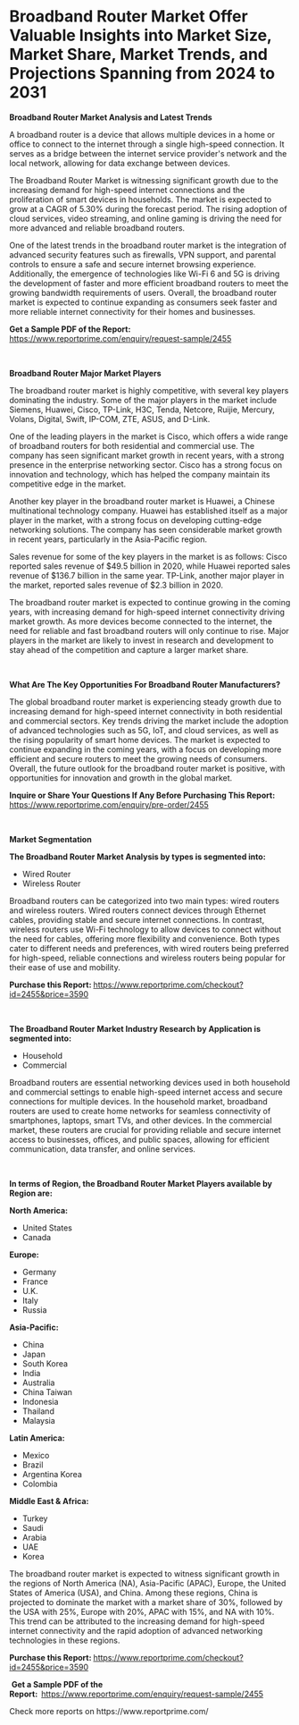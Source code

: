 <p><h1>Broadband Router Market Offer Valuable Insights into Market Size, Market Share, Market Trends, and Projections Spanning from 2024 to 2031</h1></p><p><strong>Broadband Router Market Analysis and Latest Trends</strong></p>
<p><p>A broadband router is a device that allows multiple devices in a home or office to connect to the internet through a single high-speed connection. It serves as a bridge between the internet service provider's network and the local network, allowing for data exchange between devices.</p><p>The Broadband Router Market is witnessing significant growth due to the increasing demand for high-speed internet connections and the proliferation of smart devices in households. The market is expected to grow at a CAGR of 5.30% during the forecast period. The rising adoption of cloud services, video streaming, and online gaming is driving the need for more advanced and reliable broadband routers.</p><p>One of the latest trends in the broadband router market is the integration of advanced security features such as firewalls, VPN support, and parental controls to ensure a safe and secure internet browsing experience. Additionally, the emergence of technologies like Wi-Fi 6 and 5G is driving the development of faster and more efficient broadband routers to meet the growing bandwidth requirements of users. Overall, the broadband router market is expected to continue expanding as consumers seek faster and more reliable internet connectivity for their homes and businesses.</p></p>
<p><strong>Get a Sample PDF of the Report:&nbsp;</strong> <a href="https://www.reportprime.com/enquiry/request-sample/2455">https://www.reportprime.com/enquiry/request-sample/2455</a></p>
<p>&nbsp;</p>
<p><strong>Broadband Router Major Market Players</strong></p>
<p><p>The broadband router market is highly competitive, with several key players dominating the industry. Some of the major players in the market include Siemens, Huawei, Cisco, TP-Link, H3C, Tenda, Netcore, Ruijie, Mercury, Volans, Digital, Swift, IP-COM, ZTE, ASUS, and D-Link. </p><p>One of the leading players in the market is Cisco, which offers a wide range of broadband routers for both residential and commercial use. The company has seen significant market growth in recent years, with a strong presence in the enterprise networking sector. Cisco has a strong focus on innovation and technology, which has helped the company maintain its competitive edge in the market.</p><p>Another key player in the broadband router market is Huawei, a Chinese multinational technology company. Huawei has established itself as a major player in the market, with a strong focus on developing cutting-edge networking solutions. The company has seen considerable market growth in recent years, particularly in the Asia-Pacific region.</p><p>Sales revenue for some of the key players in the market is as follows: Cisco reported sales revenue of $49.5 billion in 2020, while Huawei reported sales revenue of $136.7 billion in the same year. TP-Link, another major player in the market, reported sales revenue of $2.3 billion in 2020.</p><p>The broadband router market is expected to continue growing in the coming years, with increasing demand for high-speed internet connectivity driving market growth. As more devices become connected to the internet, the need for reliable and fast broadband routers will only continue to rise. Major players in the market are likely to invest in research and development to stay ahead of the competition and capture a larger market share.</p></p>
<p>&nbsp;</p>
<p><strong>What Are The Key Opportunities For Broadband Router Manufacturers?</strong></p>
<p><p>The global broadband router market is experiencing steady growth due to increasing demand for high-speed internet connectivity in both residential and commercial sectors. Key trends driving the market include the adoption of advanced technologies such as 5G, IoT, and cloud services, as well as the rising popularity of smart home devices. The market is expected to continue expanding in the coming years, with a focus on developing more efficient and secure routers to meet the growing needs of consumers. Overall, the future outlook for the broadband router market is positive, with opportunities for innovation and growth in the global market.</p></p>
<p><strong>Inquire or Share Your Questions If Any Before Purchasing This Report:</strong> <a href="https://www.reportprime.com/enquiry/pre-order/2455">https://www.reportprime.com/enquiry/pre-order/2455</a></p>
<p>&nbsp;</p>
<p><strong>Market Segmentation</strong></p>
<p><strong>The Broadband Router Market Analysis by types is segmented into:</strong></p>
<p><ul><li>Wired Router</li><li>Wireless Router</li></ul></p>
<p><p>Broadband routers can be categorized into two main types: wired routers and wireless routers. Wired routers connect devices through Ethernet cables, providing stable and secure internet connections. In contrast, wireless routers use Wi-Fi technology to allow devices to connect without the need for cables, offering more flexibility and convenience. Both types cater to different needs and preferences, with wired routers being preferred for high-speed, reliable connections and wireless routers being popular for their ease of use and mobility.</p></p>
<p><strong>Purchase this Report:&nbsp;</strong><a href="https://www.reportprime.com/checkout?id=2455&price=3590">https://www.reportprime.com/checkout?id=2455&price=3590</a></p>
<p>&nbsp;</p>
<p><strong>The Broadband Router Market Industry Research by Application is segmented into:</strong></p>
<p><ul><li>Household</li><li>Commercial</li></ul></p>
<p><p>Broadband routers are essential networking devices used in both household and commercial settings to enable high-speed internet access and secure connections for multiple devices. In the household market, broadband routers are used to create home networks for seamless connectivity of smartphones, laptops, smart TVs, and other devices. In the commercial market, these routers are crucial for providing reliable and secure internet access to businesses, offices, and public spaces, allowing for efficient communication, data transfer, and online services.</p></p>
<p>&nbsp;</p>
<p><strong>In terms of Region, the Broadband Router Market Players available by Region are:</strong></p>
<p>
    <p> <strong> North America: </strong>
        <ul>
            <li>United States</li>
            <li>Canada</li>
        </ul>
        </p> 
    <p> <strong> Europe: </strong>
        <ul>
            <li>Germany</li>
            <li>France</li>
            <li>U.K.</li>
            <li>Italy</li>
            <li>Russia</li>
        </ul>
        </p> 
    <p> <strong> Asia-Pacific: </strong>
        <ul>
            <li>China</li>
            <li>Japan</li>
            <li>South Korea</li>
            <li>India</li>
            <li>Australia</li>
            <li>China Taiwan</li>
            <li>Indonesia</li>
            <li>Thailand</li>
            <li>Malaysia</li>
        </ul>
        </p> 
    <p> <strong> Latin America: </strong>
        <ul>
            <li>Mexico</li>
            <li>Brazil</li>
            <li>Argentina Korea</li>
            <li>Colombia</li>
        </ul>
        </p> 
    <p> <strong> Middle East & Africa: </strong>
        <ul>
            <li>Turkey</li>
            <li>Saudi</li>
            <li>Arabia</li>
            <li>UAE</li>
            <li>Korea</li>
        </ul>
    </p>
    </p>
<p><p>The broadband router market is expected to witness significant growth in the regions of North America (NA), Asia-Pacific (APAC), Europe, the United States of America (USA), and China. Among these regions, China is projected to dominate the market with a market share of 30%, followed by the USA with 25%, Europe with 20%, APAC with 15%, and NA with 10%. This trend can be attributed to the increasing demand for high-speed internet connectivity and the rapid adoption of advanced networking technologies in these regions.</p></p>
<p><strong>Purchase this Report: </strong><a href="https://www.reportprime.com/checkout?id=2455&price=3590">https://www.reportprime.com/checkout?id=2455&price=3590</a></p>
<p>&nbsp;<strong>Get a Sample PDF of the Report:&nbsp;&nbsp;</strong><a href="https://www.reportprime.com/enquiry/request-sample/2455">https://www.reportprime.com/enquiry/request-sample/2455</a></p>
<p><strong></strong></p>
<p>Check more reports on https://www.reportprime.com/</p>